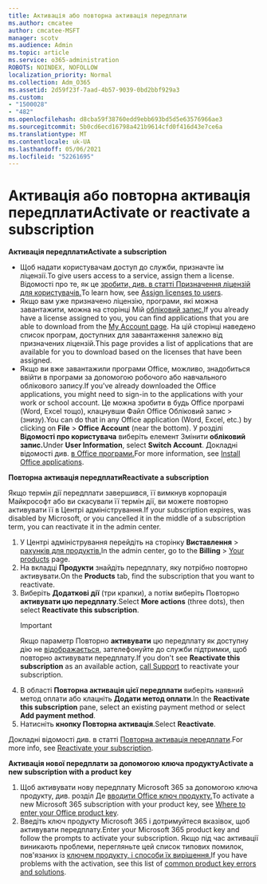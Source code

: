```yaml
---
title: Активація або повторна активація передплати
ms.author: cmcatee
author: cmcatee-MSFT
manager: scotv
ms.audience: Admin
ms.topic: article
ms.service: o365-administration
ROBOTS: NOINDEX, NOFOLLOW
localization_priority: Normal
ms.collection: Adm_O365
ms.assetid: 2d59f23f-7aad-4b57-9039-0bd2bbf929a3
ms.custom:
- "1500028"
- "482"
ms.openlocfilehash: d8cba59f38760edd9ebb693bd5d5e63576966ae3
ms.sourcegitcommit: 5b0cd6ecd16798a421b9614cfd0f416d43e7ce6a
ms.translationtype: MT
ms.contentlocale: uk-UA
ms.lasthandoff: 05/06/2021
ms.locfileid: "52261695"
---
```

# <a name="activate-or-reactivate-a-subscription"></a><span data-ttu-id="ea705-102">Активація або повторна активація передплати</span><span class="sxs-lookup"><span data-stu-id="ea705-102">Activate or reactivate a subscription</span></span>

<span data-ttu-id="ea705-103">**Активація передплати**</span><span class="sxs-lookup"><span data-stu-id="ea705-103">**Activate a subscription**</span></span>

- <span data-ttu-id="ea705-104">Щоб надати користувачам доступ до служби, призначте їм ліцензії.</span><span class="sxs-lookup"><span data-stu-id="ea705-104">To give users access to a service, assign them a license.</span></span> <span data-ttu-id="ea705-105">Відомості про те, як це [зробити, див. в статті Призначення ліцензій для користувачів.](https://docs.microsoft.com/microsoft-365/admin/manage/assign-licenses-to-users)</span><span class="sxs-lookup"><span data-stu-id="ea705-105">To learn how, see [Assign licenses to users](https://docs.microsoft.com/microsoft-365/admin/manage/assign-licenses-to-users).</span></span>
- <span data-ttu-id="ea705-106">Якщо вам уже призначено ліцензію, програми, які можна завантажити, можна на сторінці Мій [обліковий запис.](https://portal.office.com/account/#installs)</span><span class="sxs-lookup"><span data-stu-id="ea705-106">If you already have a license assigned to you, you can find applications that you are able to download from the [My Account page](https://portal.office.com/account/#installs).</span></span> <span data-ttu-id="ea705-107">На цій сторінці наведено список програм, доступних для завантаження залежно від призначених ліцензій.</span><span class="sxs-lookup"><span data-stu-id="ea705-107">This page provides a list of applications that are available for you to download based on the licenses that have been assigned.</span></span>
- <span data-ttu-id="ea705-108">Якщо ви вже завантажили програми Office, можливо, знадобиться ввійти в програми за допомогою робочого або навчального облікового запису.</span><span class="sxs-lookup"><span data-stu-id="ea705-108">If you've already downloaded the Office applications, you might need to sign-in to the applications with your work or school account.</span></span> <span data-ttu-id="ea705-109">Це можна зробити в будь Office програмі (Word, Excel тощо), клацнувши Файл Office Обліковий запис  >   (знизу).</span><span class="sxs-lookup"><span data-stu-id="ea705-109">You can do that in any Office application (Word, Excel, etc.) by clicking on **File** > **Office Account** (near the bottom).</span></span> <span data-ttu-id="ea705-110">У розділі **Відомості про користувача** виберіть елемент Змінити **обліковий запис.**</span><span class="sxs-lookup"><span data-stu-id="ea705-110">Under **User Information**, select **Switch Account**.</span></span> <span data-ttu-id="ea705-111">Докладні відомості див. [в Office програми.](https://docs.microsoft.com/microsoft-365/admin/setup/install-applications)</span><span class="sxs-lookup"><span data-stu-id="ea705-111">For more information, see [Install Office applications](https://docs.microsoft.com/microsoft-365/admin/setup/install-applications).</span></span>

<span data-ttu-id="ea705-112">**Повторна активація передплати**</span><span class="sxs-lookup"><span data-stu-id="ea705-112">**Reactivate a subscription**</span></span>

<span data-ttu-id="ea705-113">Якщо термін дії передплати завершився, її вимкнув корпорація Майкрософт або ви скасували її термін дії, ви можете повторно активувати її в Центрі адміністрування.</span><span class="sxs-lookup"><span data-stu-id="ea705-113">If your subscription expires, was disabled by Microsoft, or you cancelled it in the middle of a subscription term, you can reactivate it in the admin center.</span></span>
  
1. <span data-ttu-id="ea705-114">У Центрі адміністрування перейдіть на сторінку **Виставлення**  >  [рахунків для продуктів.](https://go.microsoft.com/fwlink/p/?linkid=842054)</span><span class="sxs-lookup"><span data-stu-id="ea705-114">In the admin center, go to the **Billing** > [Your products](https://go.microsoft.com/fwlink/p/?linkid=842054) page.</span></span>
2. <span data-ttu-id="ea705-115">На вкладці **Продукти** знайдіть передплату, яку потрібно повторно активувати.</span><span class="sxs-lookup"><span data-stu-id="ea705-115">On the **Products** tab, find the subscription that you want to reactivate.</span></span>
3. <span data-ttu-id="ea705-116">Виберіть **Додаткові дії** (три крапки), а потім виберіть Повторно **активувати цю передплату**.</span><span class="sxs-lookup"><span data-stu-id="ea705-116">Select **More actions** (three dots), then select **Reactivate this subscription**.</span></span>
    > [!IMPORTANT]
    > <span data-ttu-id="ea705-117">Якщо параметр Повторно **активувати** цю передплату як доступну дію не [відображається,](/microsoft-365/admin/contact-support-for-business-products) зателефонуйте до служби підтримки, щоб повторно активувати передплату.</span><span class="sxs-lookup"><span data-stu-id="ea705-117">If you don't see **Reactivate this subscription** as an available action, [call Support](/microsoft-365/admin/contact-support-for-business-products) to reactivate your subscription.</span></span>
4. <span data-ttu-id="ea705-118">В області **Повторна активація цієї передплати** виберіть наявний метод оплати або клацніть **Додати метод оплати**.</span><span class="sxs-lookup"><span data-stu-id="ea705-118">In the **Reactivate this subscription** pane, select an existing payment method or select **Add payment method**.</span></span>
5. <span data-ttu-id="ea705-119">Натисніть **кнопку Повторна активація**.</span><span class="sxs-lookup"><span data-stu-id="ea705-119">Select **Reactivate**.</span></span>

<span data-ttu-id="ea705-120">Докладні відомості див. в статті [Повторна активація передплати](https://docs.microsoft.com/microsoft-365/commerce/subscriptions/reactivate-your-subscription).</span><span class="sxs-lookup"><span data-stu-id="ea705-120">For more info, see [Reactivate your subscription](https://docs.microsoft.com/microsoft-365/commerce/subscriptions/reactivate-your-subscription).</span></span>

<span data-ttu-id="ea705-121">**Активація нової передплати за допомогою ключа продукту**</span><span class="sxs-lookup"><span data-stu-id="ea705-121">**Activate a new subscription with a product key**</span></span>

1. <span data-ttu-id="ea705-122">Щоб активувати нову передплату Microsoft 365 за допомогою ключа продукту, див. розділ Де [вводити Office ключ продукту.](https://support.office.com/article/where-to-enter-your-office-product-key-0a82e5ae-739e-4b92-a6f4-2ec780c185db)</span><span class="sxs-lookup"><span data-stu-id="ea705-122">To activate a new Microsoft 365 subscription with your product key, see [Where to enter your Office product key](https://support.office.com/article/where-to-enter-your-office-product-key-0a82e5ae-739e-4b92-a6f4-2ec780c185db).</span></span>
2. <span data-ttu-id="ea705-123">Введіть ключ продукту Microsoft 365 і дотримуйтеся вказівок, щоб активувати передплату.</span><span class="sxs-lookup"><span data-stu-id="ea705-123">Enter your Microsoft 365 product key and follow the prompts to activate your subscription.</span></span> <span data-ttu-id="ea705-124">Якщо під час активації виникають проблеми, перегляньте цей список типових помилок, пов'язаних із [ключем продукту, і способи їх вирішення.](https://docs.microsoft.com/microsoft-365/commerce/product-key-errors-and-solutions)</span><span class="sxs-lookup"><span data-stu-id="ea705-124">If you have problems with the activation, see this list of [common product key errors and solutions](https://docs.microsoft.com/microsoft-365/commerce/product-key-errors-and-solutions).</span></span>